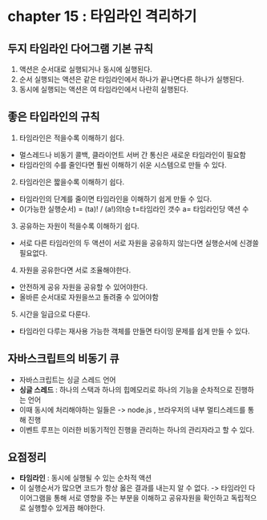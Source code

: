 # chapter 15 : 타임라인 격리하기

## 두지 타임라인 다어그램 기본 규칙

1. 액션은 순서대로 실행되거나 동시에 실행된다.
2. 순서 실행되는 액션은 같은 타임라인에서 하나가 끝나면다른 하나가 실행된다.
3. 동시에 실행되는 액션은 여 타임라인에서 나란히 실행된다.

## 좋은 타입라인의 규칙

1. 타임라인은 적을수록 이해하기 쉽다.

- 멀스레드나 비동기 콜백, 클라이언트 서버 간 통신은 새로운 타임라인이 필요함
- 타임라인의 수를 줄인다면 훨씬 이해하기 쉬운 시스템으로 만들 수 있다.

2.  타임라인은 짧을수록 이해하기 쉽다.

- 타임라인의 단계를 줄이면 타임라인을 이해하기 쉽게 만들 수 있다.
- 0(가능한 실행순서) = (ta)! / (a!)의t승
  t=타임라인 갯수 a= 타임라인당 액션 수

3. 공유하는 자원이 적을수록 이해하기 쉽다.

- 서로 다른 타임라인의 두 액션이 서로 자원을 공유하지 않는다면 실행순서에 신경쓸 필요없다.

4. 자원을 공유한다면 서로 조율해야한다.

- 안전하게 공유 자원을 공유할 수 있어야한다.
- 올바른 순서대로 자원을쓰고 돌려줄 수 있어야함

5. 시간을 일급으로 다룬다.

- 타임라인 다루는 재사용 가능한 객체를 만들면 타이밍 문제를 쉽게 만들 수 있다.

## 자바스크립트의 비동기 큐

- 자바스크립트는 싱글 스레드 언어
- **싱글 스레드** : 하나의 스택과 하나의 힙메모리로 하나의 기능을 순차적으로 진행하는 언어
- 이때 동시에 처리해야하는 일들은 -> node.js , 브라우저의 내부 멀티스레드를 통해 진행
- 이벤트 루프는 이러한 비동기적인 진행을 관리하는 하나의 관리자라고 할 수 있다.

## 요점정리

- **타임라인** : 동시에 실행될 수 있는 순차적 액션
- 이 실행순서가 많으면 코드가 항상 옳은 결과를 내는지 알 수 없다. -> 타임라인 다이어그램을 통해 서로 영향을 주는 부분을 이해하고 공유자원을 확인하고 독립적으로 실행할수 있게끔 해야한다.
